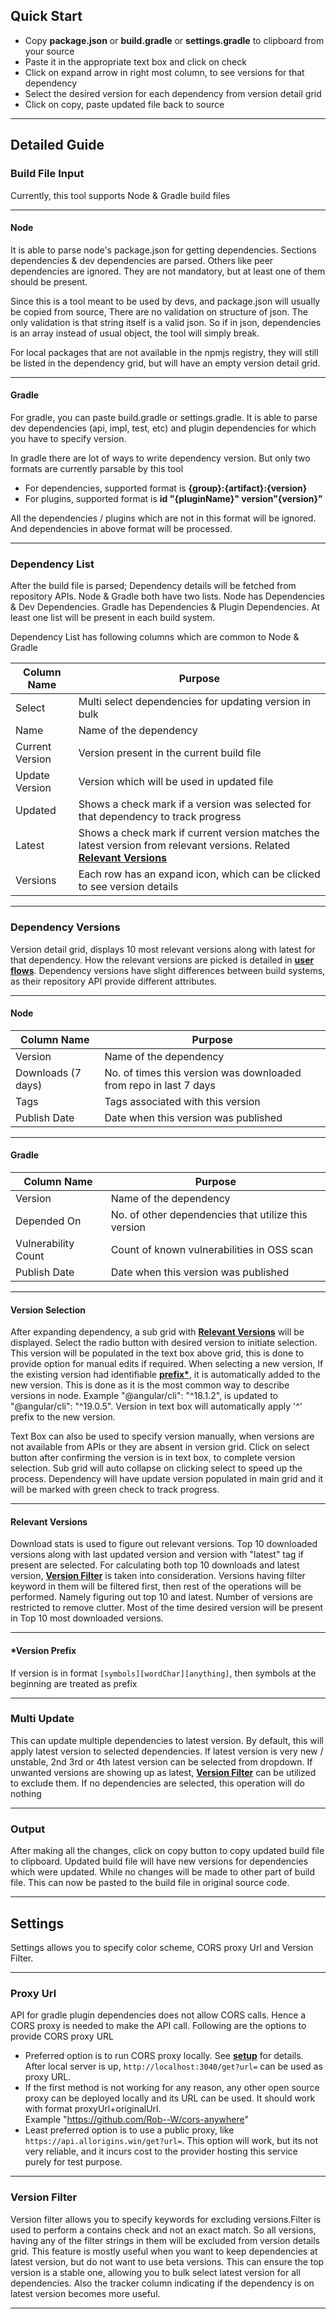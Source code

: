 ## Quick Start
- Copy **package.json** or **build.gradle** or **settings.gradle** to clipboard from your source
- Paste it in the appropriate text box and click on check
- Click on expand arrow in right most column, to see versions for that dependency
- Select the desired version for each dependency from version detail grid
- Click on copy, paste updated file back to source

---

## Detailed Guide

### Build File Input
Currently, this tool supports Node & Gradle build files

---

#### Node
It is able to parse node's package.json for getting dependencies. Sections dependencies & dev dependencies are parsed. Others like peer dependencies are ignored.
They are not mandatory, but at least one of them should be present. 

Since this is a tool meant to be used by devs, and package.json will usually be copied from source, There are no validation on structure of json.
The only validation is that string itself is a valid json. So if in json, dependencies is an array instead of usual object, the tool will simply break.

For local packages that are not available in the npmjs registry, they will still be listed in the dependency grid, but will have an empty version detail grid.

---

#### Gradle
For gradle, you can paste build.gradle or settings.gradle. It is able to parse dev dependencies (api, impl, test, etc) and plugin dependencies for which you have to specify version.

In gradle there are lot of ways to write dependency version. But only two formats are currently parsable by this tool
- For dependencies, supported format is **{group}:{artifact}:{version}**
- For plugins, supported format is **id "{pluginName}" version"{version}"**

All the dependencies / plugins which are not in this format will be ignored. And dependencies in above format will be processed.

---

### Dependency List
After the build file is parsed; Dependency details will be fetched from repository APIs. Node & Gradle both have two lists. Node has Dependencies & Dev Dependencies. Gradle has Dependencies & Plugin Dependencies. At least one list will be present in each build system.

Dependency List has following columns which are common to Node & Gradle

| Column Name       | Purpose                                                           |
|-------------------|-------------------------------------------------------------------|
| Select            | Multi select dependencies for updating version in bulk            |
| Name              | Name of the dependency                                            |
| Current Version   | Version present in the current build file                         |
| Update Version    | Version which will be used in updated file                        |
| Updated           | Shows a check mark if a version was selected for that dependency to track progress |
| Latest            | Shows a check mark if current version matches the latest version from relevant versions. Related **[Relevant Versions](/user-guide?id=relevant-versions)** |
| Versions          | Each row has an expand icon, which can be clicked to see version details |

---

### Dependency Versions
Version detail grid, displays 10 most relevant versions along with latest for that dependency.
How the relevant versions are picked is detailed in **[user flows](/user-flows)**.
Dependency versions have slight differences between build systems, as their repository API provide different attributes.

---

#### Node

| Column Name       | Purpose                                                           |
|-------------------|-------------------------------------------------------------------|
| Version           | Name of the dependency                                            |
| Downloads (7 days)| No. of times this version was downloaded from repo in last 7 days |
| Tags              | Tags associated with this version                                 |
| Publish Date      | Date when this version was published                              |

---

#### Gradle
| Column Name           | Purpose                                                           |
|-----------------------|-------------------------------------------------------------------|
| Version               | Name of the dependency                                            |
| Depended On           | No. of other dependencies that utilize this version               |
| Vulnerability Count   | Count of known vulnerabilities in OSS scan                        |
| Publish Date          | Date when this version was published                              |

---

#### Version Selection
After expanding dependency, a sub grid with **[Relevant Versions](/user-guide?id=relevant-versions)** will be displayed.
Select the radio button with desired version to initiate selection.
This version will be populated in the text box above grid, this is done to provide option for manual edits if required.
When selecting a new version, If the existing version had identifiable **[prefix*](/user-guide?id=version-prefix)**,
it is automatically added to the new version. This is done as it is the most common way to describe versions in node.
Example "@angular/cli": "^18.1.2", is updated to "@angular/cli": "^19.0.5". Version in text box will automatically apply '^' prefix to the new version.

Text Box can also be used to specify version manually, when versions are not available from APIs or they are absent in version grid.
Click on select button after confirming the version is in text box, to complete version selection.
Sub grid will auto collapse on clicking select to speed up the process.
Dependency will have update version populated in main grid and it will be marked with green check to track progress.

---

#### Relevant Versions
Download stats is used to figure out relevant versions. Top 10 downloaded versions along with last updated version and version with "latest" tag if present are selected.
For calculating both top 10 downloads and latest version, **[Version Filter](/user-guide?id=version-filter)** is taken into consideration.
Versions having filter keyword in them will be filtered first, then rest of the operations will be performed. Namely figuring out top 10 and latest.
Number of versions are restricted to remove clutter. Most of the time desired version will be present in Top 10 most downloaded versions.

---

#### *Version Prefix
If version is in format ```[symbols][wordChar][anything]```, then symbols at the beginning are treated as prefix

---

### Multi Update
This can update multiple dependencies to latest version. By default, this will apply latest version to selected dependencies.
If latest version is very new / unstable, 2nd 3rd or 4th latest version can be selected from dropdown.
If unwanted versions are showing up as latest, **[Version Filter](/user-guide?id=version-filter)** can be utilized to exclude them.
If no dependencies are selected, this operation will do nothing

---

### Output
After making all the changes, click on copy button to copy updated build file to clipboard. Updated build file will have new versions for dependencies which were updated.
While no changes will be made to other part of build file. This can now be pasted to the build file in original source code.

---

## Settings
Settings allows you to specify color scheme, CORS proxy Url and Version Filter.

---

### Proxy Url
API for gradle plugin dependencies does not allow CORS calls. Hence a CORS proxy is needed to make the API call.
Following are the options to provide CORS proxy URL
- Preferred option is to run CORS proxy locally. See **[setup](/dev-guide?id=setup)** for details.
After local server is up, ```http://localhost:3040/get?url=``` can be used as proxy URL.
- If the first method is not working for any reason, any other open source proxy can be deployed locally and its URL can be used.
It should work with format proxyUrl+originalUrl.  
Example "https://github.com/Rob--W/cors-anywhere"
- Least preferred option is to use a public proxy, like ```https://api.allorigins.win/get?url=```.
This option will work, but its not very reliable, and it incurs cost to the provider hosting this service purely for test purpose.

---

### Version Filter
Version filter allows you to specify keywords for excluding versions.Filter is used to perform a contains check and not an exact match.
So all versions, having any of the filter strings in them will be excluded from version details grid.
This feature is mostly useful when you want to keep dependencies at latest version, but do not want to use beta versions.
This can ensure the top version is a stable one, allowing you to bulk select latest version for all dependencies.
Also the tracker column indicating if the dependency is on latest version becomes more useful.

---